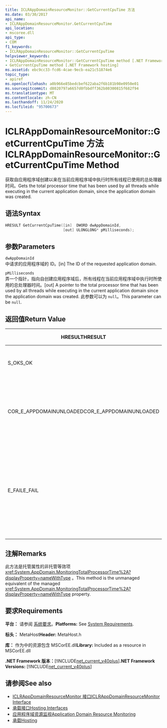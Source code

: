 ```yaml
---
title: ICLRAppDomainResourceMonitor::GetCurrentCpuTime 方法
ms.date: 03/30/2017
api_name:
- ICLRAppDomainResourceMonitor.GetCurrentCpuTime
api_location:
- mscoree.dll
api_type:
- COM
f1_keywords:
- ICLRAppDomainResourceMonitor::GetCurrentCpuTime
helpviewer_keywords:
- ICLRAppDomainResourceMonitor::GetCurrentCpuTime method [.NET Framework hosting]
- GetCurrentCpuTime method [.NET Framework hosting]
ms.assetid: ebc9cc33-fcd6-4cae-9ecb-ea21c51874e6
topic_type:
- apiref
ms.openlocfilehash: a0b966e85bedcbef622aba2f6b181b98e0950e01
ms.sourcegitcommit: d8020797a6657d0fbbdff362b80300815f682f94
ms.translationtype: MT
ms.contentlocale: zh-CN
ms.lasthandoff: 11/24/2020
ms.locfileid: "95700673"
---
```

# <a name="iclrappdomainresourcemonitorgetcurrentcputime-method"></a><span data-ttu-id="b1310-102">ICLRAppDomainResourceMonitor::GetCurrentCpuTime 方法</span><span class="sxs-lookup"><span data-stu-id="b1310-102">ICLRAppDomainResourceMonitor::GetCurrentCpuTime Method</span></span>

<span data-ttu-id="b1310-103">获取自应用程序域创建以来在当前应用程序域中执行时所有线程已使用的总处理器时间。</span><span class="sxs-lookup"><span data-stu-id="b1310-103">Gets the total processor time that has been used by all threads while executing in the current application domain, since the application domain was created.</span></span>  
  
## <a name="syntax"></a><span data-ttu-id="b1310-104">语法</span><span class="sxs-lookup"><span data-stu-id="b1310-104">Syntax</span></span>  
  
```cpp  
HRESULT GetCurrentCpuTime([in]  DWORD dwAppDomainId,  
                          [out] ULONGLONG* pMilliseconds);  
```  
  
## <a name="parameters"></a><span data-ttu-id="b1310-105">参数</span><span class="sxs-lookup"><span data-stu-id="b1310-105">Parameters</span></span>  

 `dwAppDomainId`  
 <span data-ttu-id="b1310-106">中请求的应用程序域的 ID。</span><span class="sxs-lookup"><span data-stu-id="b1310-106">[in] The ID of the requested application domain.</span></span>  
  
 `pMilliseconds`  
 <span data-ttu-id="b1310-107">弄一个指针，指向自创建应用程序域后，所有线程在当前应用程序域中执行时所使用的总处理器时间。</span><span class="sxs-lookup"><span data-stu-id="b1310-107">[out] A pointer to the total processor time that has been used by all threads while executing in the current application domain since the application domain was created.</span></span> <span data-ttu-id="b1310-108">此参数可以为 `null`。</span><span class="sxs-lookup"><span data-stu-id="b1310-108">This parameter can be `null`.</span></span>  
  
## <a name="return-value"></a><span data-ttu-id="b1310-109">返回值</span><span class="sxs-lookup"><span data-stu-id="b1310-109">Return Value</span></span>  
  
|<span data-ttu-id="b1310-110">HRESULT</span><span class="sxs-lookup"><span data-stu-id="b1310-110">HRESULT</span></span>|<span data-ttu-id="b1310-111">说明</span><span class="sxs-lookup"><span data-stu-id="b1310-111">Description</span></span>|  
|-------------|-----------------|  
|<span data-ttu-id="b1310-112">S_OK</span><span class="sxs-lookup"><span data-stu-id="b1310-112">S_OK</span></span>|<span data-ttu-id="b1310-113">该方法已成功完成。</span><span class="sxs-lookup"><span data-stu-id="b1310-113">The method completed successfully.</span></span>|  
|<span data-ttu-id="b1310-114">COR_E_APPDOMAINUNLOADED</span><span class="sxs-lookup"><span data-stu-id="b1310-114">COR_E_APPDOMAINUNLOADED</span></span>|<span data-ttu-id="b1310-115">应用程序域已卸载或不存在。</span><span class="sxs-lookup"><span data-stu-id="b1310-115">The application domain has been unloaded or does not exist.</span></span>|  
|<span data-ttu-id="b1310-116">E_FAIL</span><span class="sxs-lookup"><span data-stu-id="b1310-116">E_FAIL</span></span>|<span data-ttu-id="b1310-117">未启用应用程序域资源监视。</span><span class="sxs-lookup"><span data-stu-id="b1310-117">Application domain resource monitoring is not enabled.</span></span><br /><br /> <span data-ttu-id="b1310-118">-或-</span><span class="sxs-lookup"><span data-stu-id="b1310-118">-or-</span></span><br /><br /> <span data-ttu-id="b1310-119">所有其他失败。</span><span class="sxs-lookup"><span data-stu-id="b1310-119">All other failures.</span></span>|  
  
## <a name="remarks"></a><span data-ttu-id="b1310-120">注解</span><span class="sxs-lookup"><span data-stu-id="b1310-120">Remarks</span></span>  

 <span data-ttu-id="b1310-121">此方法是托管属性的非托管等效项 <xref:System.AppDomain.MonitoringTotalProcessorTime%2A?displayProperty=nameWithType> 。</span><span class="sxs-lookup"><span data-stu-id="b1310-121">This method is the unmanaged equivalent of the managed <xref:System.AppDomain.MonitoringTotalProcessorTime%2A?displayProperty=nameWithType> property.</span></span>  
  
## <a name="requirements"></a><span data-ttu-id="b1310-122">要求</span><span class="sxs-lookup"><span data-stu-id="b1310-122">Requirements</span></span>  

 <span data-ttu-id="b1310-123">**平台：** 请参阅 [系统要求](../../get-started/system-requirements.md)。</span><span class="sxs-lookup"><span data-stu-id="b1310-123">**Platforms:** See [System Requirements](../../get-started/system-requirements.md).</span></span>  
  
 <span data-ttu-id="b1310-124">**标头：** MetaHost</span><span class="sxs-lookup"><span data-stu-id="b1310-124">**Header:** MetaHost.h</span></span>  
  
 <span data-ttu-id="b1310-125">**库：** 作为中的资源包含 MSCorEE.dll</span><span class="sxs-lookup"><span data-stu-id="b1310-125">**Library:** Included as a resource in MSCorEE.dll</span></span>  
  
 <span data-ttu-id="b1310-126">**.NET Framework 版本：**[!INCLUDE[net_current_v40plus](../../../../includes/net-current-v40plus-md.md)]</span><span class="sxs-lookup"><span data-stu-id="b1310-126">**.NET Framework Versions:** [!INCLUDE[net_current_v40plus](../../../../includes/net-current-v40plus-md.md)]</span></span>  
  
## <a name="see-also"></a><span data-ttu-id="b1310-127">请参阅</span><span class="sxs-lookup"><span data-stu-id="b1310-127">See also</span></span>

- [<span data-ttu-id="b1310-128">ICLRAppDomainResourceMonitor 接口</span><span class="sxs-lookup"><span data-stu-id="b1310-128">ICLRAppDomainResourceMonitor Interface</span></span>](iclrappdomainresourcemonitor-interface.md)
- [<span data-ttu-id="b1310-129">承载接口</span><span class="sxs-lookup"><span data-stu-id="b1310-129">Hosting Interfaces</span></span>](hosting-interfaces.md)
- [<span data-ttu-id="b1310-130">应用程序域资源监视</span><span class="sxs-lookup"><span data-stu-id="b1310-130">Application Domain Resource Monitoring</span></span>](../../../standard/garbage-collection/app-domain-resource-monitoring.md)
- [<span data-ttu-id="b1310-131">承载</span><span class="sxs-lookup"><span data-stu-id="b1310-131">Hosting</span></span>](index.md)
